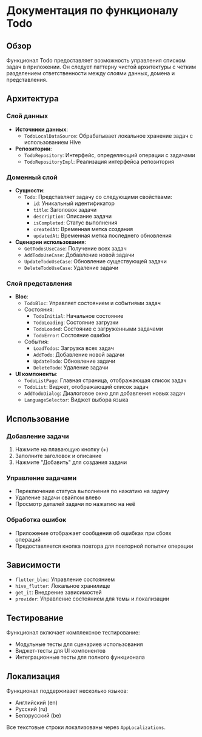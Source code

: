 # Документация по функционалу Todo

## Обзор
Функционал Todo предоставляет возможность управления списком задач в приложении. Он следует паттерну чистой архитектуры с четким разделением ответственности между слоями данных, домена и представления.

## Архитектура

### Слой данных
- **Источники данных**:
  - `TodoLocalDataSource`: Обрабатывает локальное хранение задач с использованием Hive
- **Репозитории**:
  - `TodoRepository`: Интерфейс, определяющий операции с задачами
  - `TodoRepositoryImpl`: Реализация интерфейса репозитория

### Доменный слой
- **Сущности**:
  - `Todo`: Представляет задачу со следующими свойствами:
    - `id`: Уникальный идентификатор
    - `title`: Заголовок задачи
    - `description`: Описание задачи
    - `isCompleted`: Статус выполнения
    - `createdAt`: Временная метка создания
    - `updatedAt`: Временная метка последнего обновления
- **Сценарии использования**:
  - `GetTodosUseCase`: Получение всех задач
  - `AddTodoUseCase`: Добавление новой задачи
  - `UpdateTodoUseCase`: Обновление существующей задачи
  - `DeleteTodoUseCase`: Удаление задачи

### Слой представления
- **Bloc**:
  - `TodoBloc`: Управляет состоянием и событиями задач
  - Состояния:
    - `TodoInitial`: Начальное состояние
    - `TodoLoading`: Состояние загрузки
    - `TodoLoaded`: Состояние с загруженными задачами
    - `TodoError`: Состояние ошибки
  - События:
    - `LoadTodos`: Загрузка всех задач
    - `AddTodo`: Добавление новой задачи
    - `UpdateTodo`: Обновление задачи
    - `DeleteTodo`: Удаление задачи
- **UI компоненты**:
  - `TodoListPage`: Главная страница, отображающая список задач
  - `TodoList`: Виджет, отображающий список задач
  - `AddTodoDialog`: Диалоговое окно для добавления новых задач
  - `LanguageSelector`: Виджет выбора языка

## Использование

### Добавление задачи
1. Нажмите на плавающую кнопку (+)
2. Заполните заголовок и описание
3. Нажмите "Добавить" для создания задачи

### Управление задачами
- Переключение статуса выполнения по нажатию на задачу
- Удаление задачи свайпом влево
- Просмотр деталей задачи по нажатию на неё

### Обработка ошибок
- Приложение отображает сообщения об ошибках при сбоях операций
- Предоставляется кнопка повтора для повторной попытки операции

## Зависимости
- `flutter_bloc`: Управление состоянием
- `hive_flutter`: Локальное хранилище
- `get_it`: Внедрение зависимостей
- `provider`: Управление состоянием для темы и локализации

## Тестирование
Функционал включает комплексное тестирование:
- Модульные тесты для сценариев использования
- Виджет-тесты для UI компонентов
- Интеграционные тесты для полного функционала

## Локализация
Функционал поддерживает несколько языков:
- Английский (en)
- Русский (ru)
- Белорусский (be)

Все текстовые строки локализованы через `AppLocalizations`.